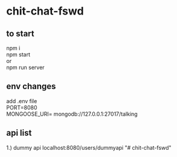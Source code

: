 # chit-chat-fswd

## to start 
npm i  
npm start  
or  
npm run server  

## env changes
add .env file  
PORT=8080  
MONGOOSE_URI= mongodb://127.0.0.1:27017/talking  


## api list
1.) dummy api localhost:8080/users/dummyapi
"# chit-chat-fswd" 
